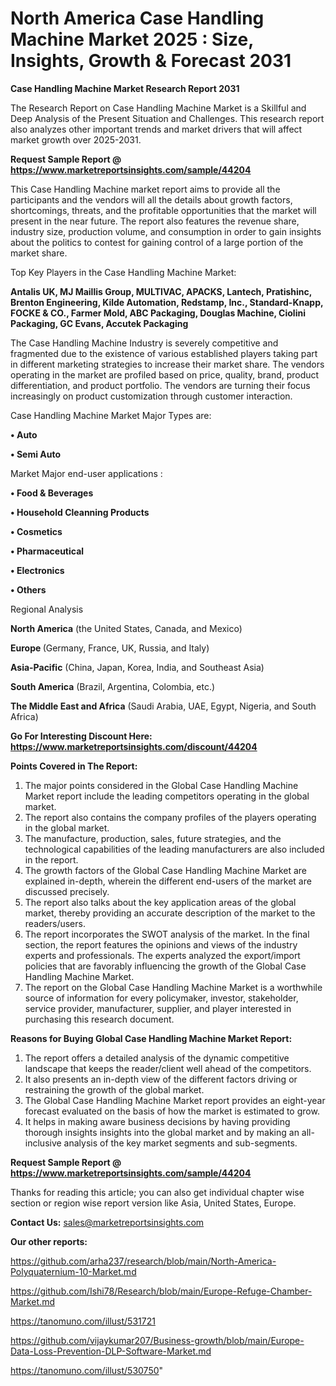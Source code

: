# North America Case Handling Machine Market 2025 : Size, Insights, Growth & Forecast 2031

<strong>Case Handling Machine Market Research Report 2031</strong>

The Research Report on Case Handling Machine Market is a Skillful and Deep Analysis of the Present Situation and Challenges. This research report also analyzes other important trends and market drivers that will affect market growth over 2025-2031.

<strong>Request Sample Report @ <a href=https://www.marketreportsinsights.com/sample/44204>https://www.marketreportsinsights.com/sample/44204</a></strong>

This Case Handling Machine market report aims to provide all the participants and the vendors will all the details about growth factors, shortcomings, threats, and the profitable opportunities that the market will present in the near future. The report also features the revenue share, industry size, production volume, and consumption in order to gain insights about the politics to contest for gaining control of a large portion of the market share.

Top Key Players in the Case Handling Machine Market:

<strong>Antalis UK, MJ Maillis Group, MULTIVAC, APACKS, Lantech, Pratishinc, Brenton Engineering, Kilde Automation, Redstamp, Inc., Standard-Knapp, FOCKE & CO., Farmer Mold, ABC Packaging, Douglas Machine, Ciolini Packaging, GC Evans, Accutek Packaging</strong>

The Case Handling Machine Industry is severely competitive and fragmented due to the existence of various established players taking part in different marketing strategies to increase their market share. The vendors operating in the market are profiled based on price, quality, brand, product differentiation, and product portfolio. The vendors are turning their focus increasingly on product customization through customer interaction.

Case Handling Machine Market Major Types are:

<strong>•  Auto

•  Semi Auto</strong>

Market Major end-user applications :

<strong>•  Food & Beverages

•  Household Cleanning Products

•  Cosmetics

•  Pharmaceutical

•  Electronics

•  Others</strong>

Regional Analysis

</u><strong><b>North America</b></strong> (the United States, Canada, and Mexico)

<strong><b>Europe </b></strong>(Germany, France, UK, Russia, and Italy)

<strong><b>Asia-Pacific</b></strong> (China, Japan, Korea, India, and Southeast Asia)

<strong><b>South America</b></strong> (Brazil, Argentina, Colombia, etc.)

<strong><b>The Middle East and Africa</b></strong> (Saudi Arabia, UAE, Egypt, Nigeria, and South Africa)

<strong>Go For Interesting Discount Here: <a href=https://www.marketreportsinsights.com/discount/44204>https://www.marketreportsinsights.com/discount/44204</a></strong>

<strong>Points Covered in The Report:</strong>
<ol>
  <li>The major points considered in the Global Case Handling Machine Market report include the leading competitors operating in the global market.</li>
  <li>The report also contains the company profiles of the players operating in the global market.</li>
  <li>The manufacture, production, sales, future strategies, and the technological capabilities of the leading manufacturers are also included in the report.</li>
  <li>The growth factors of the Global Case Handling Machine Market are explained in-depth, wherein the different end-users of the market are discussed precisely.</li>
  <li>The report also talks about the key application areas of the global market, thereby providing an accurate description of the market to the readers/users.</li>
  <li>The report incorporates the SWOT analysis of the market. In the final section, the report features the opinions and views of the industry experts and professionals. The experts analyzed the export/import policies that are favorably influencing the growth of the Global Case Handling Machine Market.</li>
  <li>The report on the Global Case Handling Machine Market is a worthwhile source of information for every policymaker, investor, stakeholder, service provider, manufacturer, supplier, and player interested in purchasing this research document.</li>
</ol>
<strong>Reasons for Buying Global Case Handling Machine Market Report:</strong>

<ol>
  <li>The report offers a detailed analysis of the dynamic competitive landscape that keeps the reader/client well ahead of the competitors.</li>
  <li>It also presents an in-depth view of the different factors driving or restraining the growth of the global market.</li>
  <li>The Global Case Handling Machine Market report provides an eight-year forecast evaluated on the basis of how the market is estimated to grow.</li>
  <li>It helps in making aware business decisions by having providing thorough insights insights into the global market and by making an all-inclusive analysis of the key market segments and sub-segments.</li>
</ol>
<strong>Request Sample Report @ <a href=https://www.marketreportsinsights.com/sample/44204>https://www.marketreportsinsights.com/sample/44204</a></strong>


Thanks for reading this article; you can also get individual chapter wise section or region wise report version like Asia, United States, Europe.

<strong>Contact Us:</strong>
sales@marketreportsinsights.com

<strong>Our other reports:</strong>

<a href=https://github.com/arha237/research/blob/main/North-America-Polyquaternium-10-Market.md>https://github.com/arha237/research/blob/main/North-America-Polyquaternium-10-Market.md</a>

<a href=https://github.com/Ishi78/Research/blob/main/Europe-Refuge-Chamber-Market.md>https://github.com/Ishi78/Research/blob/main/Europe-Refuge-Chamber-Market.md</a>

<a href=https://tanomuno.com/illust/531721>https://tanomuno.com/illust/531721</a>

<a href=https://github.com/vijaykumar207/Business-growth/blob/main/Europe-Data-Loss-Prevention-DLP-Software-Market.md>https://github.com/vijaykumar207/Business-growth/blob/main/Europe-Data-Loss-Prevention-DLP-Software-Market.md</a>

<a href=https://tanomuno.com/illust/530750>https://tanomuno.com/illust/530750</a>"
